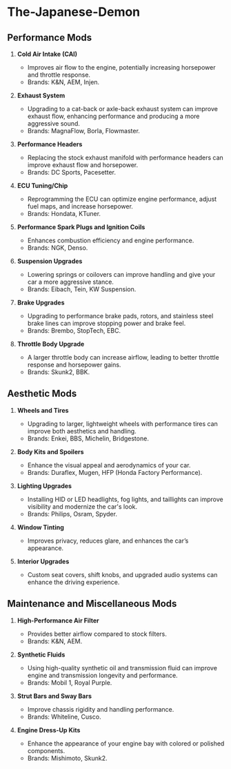 # The-Japanese-Demon

## Performance Mods
1. **Cold Air Intake (CAI)**
   - Improves air flow to the engine, potentially increasing horsepower and throttle response.
   - Brands: K&N, AEM, Injen.

2. **Exhaust System**
   - Upgrading to a cat-back or axle-back exhaust system can improve exhaust flow, enhancing performance and producing a more aggressive sound.
   - Brands: MagnaFlow, Borla, Flowmaster.

3. **Performance Headers**
   - Replacing the stock exhaust manifold with performance headers can improve exhaust flow and horsepower.
   - Brands: DC Sports, Pacesetter.

4. **ECU Tuning/Chip**
   - Reprogramming the ECU can optimize engine performance, adjust fuel maps, and increase horsepower.
   - Brands: Hondata, KTuner.

5. **Performance Spark Plugs and Ignition Coils**
   - Enhances combustion efficiency and engine performance.
   - Brands: NGK, Denso.

6. **Suspension Upgrades**
   - Lowering springs or coilovers can improve handling and give your car a more aggressive stance.
   - Brands: Eibach, Tein, KW Suspension.

7. **Brake Upgrades**
   - Upgrading to performance brake pads, rotors, and stainless steel brake lines can improve stopping power and brake feel.
   - Brands: Brembo, StopTech, EBC.

8. **Throttle Body Upgrade**
   - A larger throttle body can increase airflow, leading to better throttle response and horsepower gains.
   - Brands: Skunk2, BBK.

## Aesthetic Mods
1. **Wheels and Tires**
   - Upgrading to larger, lightweight wheels with performance tires can improve both aesthetics and handling.
   - Brands: Enkei, BBS, Michelin, Bridgestone.

2. **Body Kits and Spoilers**
   - Enhance the visual appeal and aerodynamics of your car.
   - Brands: Duraflex, Mugen, HFP (Honda Factory Performance).

3. **Lighting Upgrades**
   - Installing HID or LED headlights, fog lights, and taillights can improve visibility and modernize the car's look.
   - Brands: Philips, Osram, Spyder.

4. **Window Tinting**
   - Improves privacy, reduces glare, and enhances the car’s appearance.

5. **Interior Upgrades**
   - Custom seat covers, shift knobs, and upgraded audio systems can enhance the driving experience.

## Maintenance and Miscellaneous Mods
1. **High-Performance Air Filter**
   - Provides better airflow compared to stock filters.
   - Brands: K&N, AEM.

2. **Synthetic Fluids**
   - Using high-quality synthetic oil and transmission fluid can improve engine and transmission longevity and performance.
   - Brands: Mobil 1, Royal Purple.

3. **Strut Bars and Sway Bars**
   - Improve chassis rigidity and handling performance.
   - Brands: Whiteline, Cusco.

4. **Engine Dress-Up Kits**
   - Enhance the appearance of your engine bay with colored or polished components.
   - Brands: Mishimoto, Skunk2.
